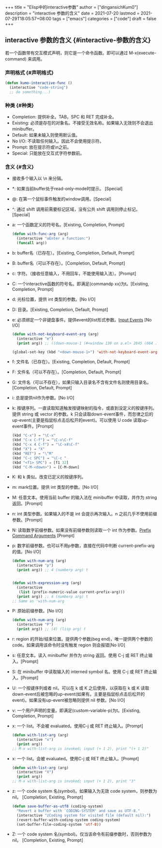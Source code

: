 +++
title = "Elisp中的interactive参数"
author = ["dingansichKum0"]
description = "interactive 参数的含义"
date = 2021-07-20
lastmod = 2021-07-29T18:05:57+08:00
tags = ["emacs"]
categories = ["code"]
draft = false
+++

## interactive 参数的含义 {#interactive-参数的含义}

若一个函数带有交互模式声明，则它是一个命令函数。即可以通过 M-x(execute-command) 来调用。


### 声明格式 {#声明格式}

```lisp
(defun kumo-interactive-func ()
  (interactive "code-string")
  ;; do something...)
```


### 种类 {#种类}

-   Completion: 提供补全。TAB，SPC 和 RET 完成补全。
-   Existing: 必须是存在的对象名。不接受无效名称。如果输入无效则不会退出 minibuffer。
-   Default: 如果未输入则使用默认值。
-   No I/O: 不读取任何输入。因此不会使用提示符。
-   Prompt: 放在提示符或\n之前。
-   Special: 只能放在交互式字符参数前。


### 含义 {#含义}

-   接收多个输入以 \n 来分隔。

-   \*: 如果当前buffer处于read-only-mode时提示。 [Special]
-   @: 在第一个鼠标事件触发的window调用。[Special]
-   ^: 通过 shift 调用前需要标记区域，没有公共 shift 调用则停止标记。[Special]

-   a: 一个函数定义的符号名。[Existing, Completion, Prompt]

    ```lisp
    (defun with-func-arg (arg)
      (interactive "aEnter a function:")
      (funcall arg))
    ```
-   b: buffer名（已存在）。[Existing, Completion, Default, Prompt]
-   B: buffer名（可以不存在）。[Completion, Default, Prompt]
-   c: 字符。（接收任意输入，不用回车，不能使用输入法）。[Prompt]
-   C: 一个interactive函数的符号名。即满足(commandp xx)为t。[Existing, Completion, Prompt]
-   d: 光标位置，提供 int 类型的参数。[No I/O]
-   D: 目录。[Existing, Completion, Default, Prompt]
-   e: 必须绑定一个非键盘事件。提供event的list形式参数。[Input Events](https://www.gnu.org/software/emacs/manual/html%5Fnode/elisp/Input-Events.html) [No I/O]

    ```lisp
    (defun with-not-keyboard-event-arg (arg)
      (interactive "e")
      (print arg)) ;; ((down-mouse-1 (#<window 130 on a.el> 2845 (664 . 365) 460355375 nil 2845 (94 . 15) nil (664 . 19) (7 . 23))))

    (global-set-key (kbd "<down-mouse-1>") 'with-not-keyboard-event-arg)
    ```
-   f: 文件名（已存在）。[Existing, Completion, Default, Prompt]
-   F: 文件名（可以不存在）。[Completion, Default, Prompt]
-   G: 文件名（可以不存在），如果只输入目录名不含有文件名则使用目录名。[Completion, Default, Prompt]
-   i: 总是提供nil作为参数。[No I/O]
-   k: 按键序列。一直读取知道触发按键映射的指令，或直到没定义的按键序列。提供 string 或 vector 的参数。k 只会读取down-event事件，而忽律之后的up-event(主要是指鼠标点击后松开的event)。可以使用 U code 读取up-event事件。[Prompt]

    ```lisp
    (kbd "C-x") ⇒ "\C-x"
    (kbd "C-x C-f") ⇒ "\C-x\C-f"
    (kbd "C-x 4 C-f") ⇒ "\C-x4\C-f"
    (kbd "X") ⇒ "X"
    (kbd "RET") ⇒ "\^M"
    (kbd "C-c SPC") ⇒ "\C-c "
    (kbd "<f1> SPC") ⇒ [f1 32]
    (kbd "C-M-<down>") ⇒ [C-M-down]
    ```
-   K: 和 k 类似。改变已定义的按键序列。
-   m: mark位置。提供 int 类型的参数。[No I/O]
-   M: 任意文本。使用当前 buffer 的输入法在 minibuffer 中读取，并作为 string 返回。[Prompt]
-   n: int 类型参数。如果输入的不是 int 会提示再次输入。n 之前几乎不使用前缀参数。[Prompt]
-   N: 读取数字前缀参数。如果没有前缀参数则读取一个 int 作为参数。[Prefix Command Arguments](https://www.gnu.org/software/emacs/manual/html%5Fnode/elisp/Prefix-Command-Arguments.html) [Prompt]
-   p: 数字前缀参数。也可以不用p参数，直接在代码中判断 current-prefix-arg 的值。[No I/O]

    ```lisp
    (defun with-num-arg (arg)
      (interactive "p")
      (print arg)) ;; 4 (numberp arg) t


    (defun with-expression-arg (arg)
      (interactive
       (list (prefix-numeric-value current-prefix-arg)))
      (print arg)) ;; 4 (numberp arg) t
    ;; Same as 'with-num-arg
    ```
-   P: 原始前缀参数。[No I/O]

    ```lisp
    (defun with-num-arg (arg)
      (interactive "P")
      (print arg)) ;; (4) (lisp arg) t
    ```
-   r: region 的开始/结束位置。提供两个参数(beg end)，唯一提供两个参数的code。如果调用该命令时没有触发 region 则会报错[No I/O]
-   s: 任意文本。读入 minibuffer 并作为 string 返回。使用 C-j 或 RET 终止输入。[Prompt]
-   S: 在 minibuffer 中读取输入的 interned symbol 名。使用 C-j 或 RET 终止输入。[Prompt]
-   U: 一个按键序列或者 nil。可以在 k 或 K 之后使用，以获取在 k 或 K 读取down-event后被忽略的up-event(如果有。主要是指鼠标点击后松开的event)。如果没有up-event被忽略则提供 nil 参数。[No I/O]
-   v: 一个用户声明的变量。即满足(custom-variable-p)为t。[Existing, Completion, Prompt]
-   x: 一个 list。不会被 evaluated。使用C-j 或 RET 终止输入。[Prompt]

    ```lisp
    (defun with-list-arg (arg)
      (interactive "x")
      (print arg))
    ;; M-x with-list-arg is invoked; input (+ 1 2), print "(+ 1 2)"
    ```
-   x: 一个 list。会被 evaluated。使用C-j 或 RET 终止输入。[Prompt]

    ```lisp
    (defun with-list-arg (arg)
      (interactive "X")
      (print arg))
    ;; M-x with-list-arg is invoked; input (+ 1 2), print "3"
    ```
-   z: 一个 code system 名(symbol)。如果输入为无效 code system，则参数为 nil。 [Completion, Existing, Prompt]

    ```lisp
    (defun save-buffer-as-utf8 (coding-system)
      "Revert a buffer with `CODING-SYSTEM' and save as UTF-8."
      (interactive "zCoding system for visited file (default nil):")
      (revert-buffer-with-coding-system coding-system)
      (set-buffer-file-coding-system 'utf-8))
    ```
-   Z: 一个 code system 名(symbol)。仅当该命令有前缀参数时，否则参数为 nil。 [Completion, Existing, Prompt]

